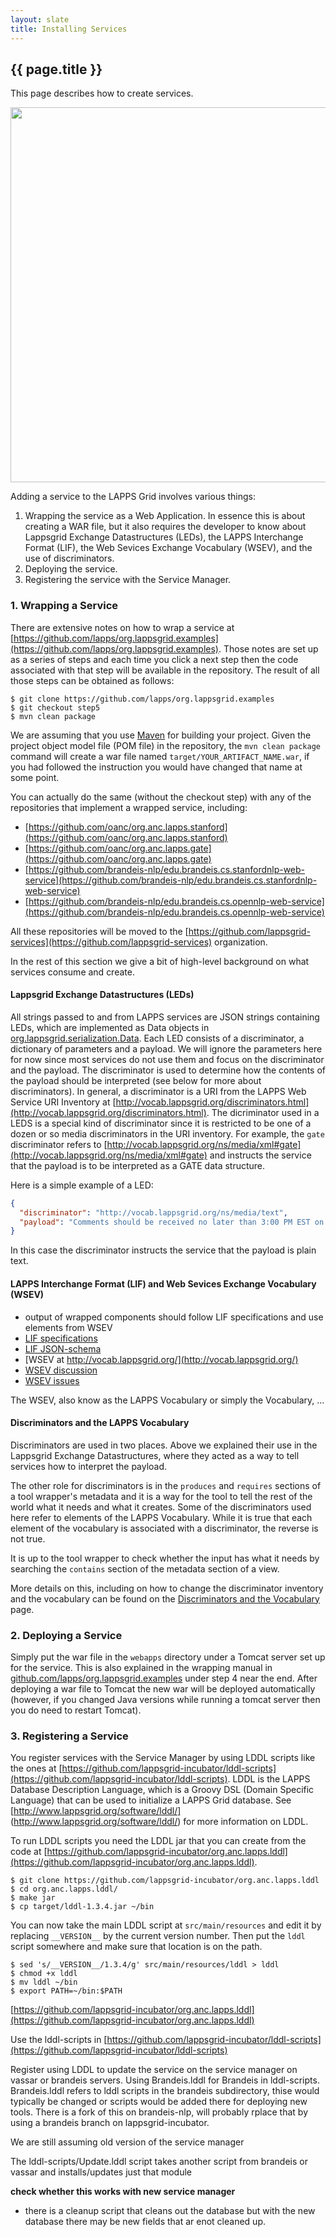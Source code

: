 ```yaml
---
layout: slate
title: Installing Services
---
```


## {{ page.title }}

This page describes how to create services.

<div class="image">
<img src="https://lapps.github.io/installation/images/lapps-services.png" width="600">
<div class="caption"></div>
</div>

Adding a service to the LAPPS Grid involves various things:

1. Wrapping the service as a Web Application. In essence this is about creating a WAR file, but it also requires the developer to know about Lappsgrid Exchange Datastructures (LEDs), the LAPPS Interchange Format (LIF), the Web Sevices Exchange Vocabulary (WSEV), and the use of discriminators.
2. Deploying the service.
3. Registering the service with the Service Manager.


### 1. Wrapping a Service

There are extensive notes on how to wrap a service at [https://github.com/lapps/org.lappsgrid.examples](https://github.com/lapps/org.lappsgrid.examples). Those notes are set up as a series of steps and each time you click a next step then the code associated with that step will be available in the repository. The result of all those steps can be obtained as follows:

```
$ git clone https://github.com/lapps/org.lappsgrid.examples
$ git checkout step5
$ mvn clean package
```

We are assuming that you use <a href="http://maven.apache.org/">Maven</a> for building your project. Given the project object model file (POM file) in the repository, the `mvn clean package` command will create a war file named `target/YOUR_ARTIFACT_NAME.war`, if you had followed the instruction you would have changed that name at some point.

<!--
Note that the code in org.lappsgrid.examples was based on https://github.com/lapps/org.lappsgrid.example.java.whitespacetokenizer, the latter is now obsolete and will be removed.

The POM file has one dependency:

<dependency>
     <groupId>org.lappsgrid</groupId>
     <artifactId>all</artifactId>
     <version>2.3.1</version>

This refers to https://github.com/lapps/org.lappsgrid.all, which has a POM file that refers to all other default dependencies.
-->

You can actually do the same (without the checkout step) with any of the repositories that implement a wrapped service, including:

- [https://github.com/oanc/org.anc.lapps.stanford](https://github.com/oanc/org.anc.lapps.stanford)
- [https://github.com/oanc/org.anc.lapps.gate](https://github.com/oanc/org.anc.lapps.gate)
- [https://github.com/brandeis-nlp/edu.brandeis.cs.stanfordnlp-web-service](https://github.com/brandeis-nlp/edu.brandeis.cs.stanfordnlp-web-service)
- [https://github.com/brandeis-nlp/edu.brandeis.cs.opennlp-web-service](https://github.com/brandeis-nlp/edu.brandeis.cs.opennlp-web-service)

All these repositories will be moved to the [https://github.com/lappsgrid-services](https://github.com/lappsgrid-services) organization.

In the rest of this section we give a bit of high-level background on what services consume and create.


#### Lappsgrid Exchange Datastructures (LEDs)

All strings passed to and from LAPPS services are JSON strings containing LEDs, which are implemented as Data objects in [org.lappsgrid.serialization.Data](https://github.com/lapps/org.lappsgrid.serialization/blob/develop/src/main/groovy/org/lappsgrid/serialization/Data.groovy). Each LED consists of a discriminator, a dictionary of parameters and a payload. We will ignore the parameters here for now since most services do not use them and focus on the discriminator and the payload. The discriminator is used to determine how the contents of the payload should be interpreted (see below for more about discriminators). In general, a discriminator is a URI from the LAPPS Web Service URI Inventory at [http://vocab.lappsgrid.org/discriminators.html](http://vocab.lappsgrid.org/discriminators.html). The dicriminator used in a LEDS is a special kind of discriminator since it is restricted to be one of a dozen or so media discriminators in the URI inventory. For example, the `gate` discriminator refers to [http://vocab.lappsgrid.org/ns/media/xml#gate](http://vocab.lappsgrid.org/ns/media/xml#gate) and instructs the service that the payload is to be interpreted as a GATE data structure.

Here is a simple example of a LED:

```json
{ 
  "discriminator": "http://vocab.lappsgrid.org/ns/media/text",
  "payload": "Comments should be received no later than 3:00 PM EST on Sunday, August 26.\n"
}
```

In this case the discriminator instructs the service that the payload is plain text.


#### LAPPS Interchange Format (LIF) and Web Sevices Exchange Vocabulary (WSEV)

- output of wrapped components should follow LIF specifications and use elements from WSEV
- [LIF specifications](interchange/index.html)
- [LIF JSON-schema](schema/lif-schema.json)
- [WSEV at http://vocab.lappsgrid.org/](http://vocab.lappsgrid.org/)
- [WSEV discussion](http://wiki.lappsgrid.org/vocabulary/current_issues.html)
- [WSEV issues](https://github.com/lapps/vocabulary-pages/issues)

The WSEV, also know as the LAPPS Vocabulary or simply the Vocabulary, ...


#### Discriminators and the LAPPS Vocabulary

Discriminators are used in two places. Above we explained their use in the Lappsgrid Exchange Datastructures, where they acted as a way to tell services how to interpret the payload.

The other role for discriminators is in the `produces` and `requires` sections of a tool wrapper's metadata and it is a way for the tool to tell the rest of the world what it needs and what it creates. Some of the discriminators used here refer to elements of the LAPPS Vocabulary. While it is true that each element of the vocabulary is associated with a discriminator, the reverse is not true.

It is up to the tool wrapper to check whether the input has what it needs by searching the `contains` section of the metadata section of a view. 

More details on this, including on how to change the discriminator inventory and the vocabulary can be found on the [Discriminators and the Vocabulary](discriminators.md) page.


### 2. Deploying a Service

Simply put the war file in the `webapps` directory under a Tomcat server set up for the service. This is also explained in the wrapping manual in [github.com/lapps/org.lappsgrid.examples](https://github.com/lapps/org.lappsgrid.examples) under step 4 near the end. After deploying a war file to Tomcat the new war will be deployed automatically (however, if you changed Java versions while running a tomcat server then you do need to restart Tomcat).


### 3. Registering a Service

You register services with the Service Manager by using LDDL scripts like the ones at [https://github.com/lappsgrid-incubator/lddl-scripts](https://github.com/lappsgrid-incubator/lddl-scripts). LDDL is the LAPPS Database Description Language, which is a Groovy DSL (Domain Specific Language) that can be used to initialize a LAPPS Grid database. See [http://www.lappsgrid.org/software/lddl/] (http://www.lappsgrid.org/software/lddl/) for more information on LDDL.

To run LDDL scripts you need the LDDL jar that you can create from the code at [https://github.com/lappsgrid-incubator/org.anc.lapps.lddl](https://github.com/lappsgrid-incubator/org.anc.lapps.lddl).

```
$ git clone https://github.com/lappsgrid-incubator/org.anc.lapps.lddl
$ cd org.anc.lapps.lddl/
$ make jar
$ cp target/lddl-1.3.4.jar ~/bin
```

You can now take the main LDDL script at `src/main/resources` and edit it by replacing `__VERSION__` by the current version number. Then put the `lddl` script somewhere and make sure that location is on the path.

```
$ sed 's/__VERSION__/1.3.4/g' src/main/resources/lddl > lddl
$ chmod +x lddl
$ mv lddl ~/bin
$ export PATH=~/bin:$PATH
```

[https://github.com/lappsgrid-incubator/org.anc.lapps.lddl](https://github.com/lappsgrid-incubator/org.anc.lapps.lddl)

Use the lddl-scripts in [https://github.com/lappsgrid-incubator/lddl-scripts](https://github.com/lappsgrid-incubator/lddl-scripts)

Register using LDDL to update the service on the service manager on vassar or brandeis servers. Using Brandeis.lddl for Brandeis in lddl-scripts. Brandeis.lddl refers to lddl scripts in the brandeis subdirectory, thise would typically be changed or scripts would be added there for deploying new tools. There is a fork of this on brandeis-nlp, will probably rplace that by using a brandeis branch on lappsgrid-incubator.

We are still assuming old version of the service manager

The lddl-scripts/Update.lddl script takes another script from brandeis or vassar and installs/updates just that module

**check whether this works with new service manager**

- there is a cleanup script that cleans out the database but with the new database there may be new fields that ar enot cleaned up.
